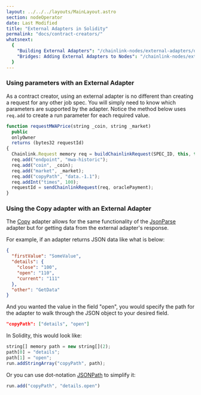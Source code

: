 ```yaml
---
layout: ../../../layouts/MainLayout.astro
section: nodeOperator
date: Last Modified
title: "External Adapters in Solidity"
permalink: "docs/contract-creators/"
whatsnext:
  {
    "Building External Adapters": "/chainlink-nodes/external-adapters/developers/",
    "Bridges: Adding External Adapters to Nodes": "/chainlink-nodes/external-adapters/node-operators/",
  }
---
```


### Using parameters with an External Adapter

As a contract creator, using an external adapter is no different than creating a request for any other job spec. You will simply need to know which parameters are supported by the adapter. Notice the method below uses `req.add` to create a run parameter for each required value.

```javascript
function requestMWAPrice(string _coin, string _market)
  public
  onlyOwner
  returns (bytes32 requestId)
{
  Chainlink.Request memory req = buildChainlinkRequest(SPEC_ID, this, this.fulfill.selector);
  req.add("endpoint", "mwa-historic");
  req.add("coin", _coin);
  req.add("market", _market);
  req.add("copyPath", "data.-1.1");
  req.addInt("times", 100);
  requestId = sendChainlinkRequest(req, oraclePayment);
}
```

### Using the Copy adapter with an External Adapter

The [Copy](/chainlink-nodes/oracle-jobs/v1/adapters/#copy) adapter allows for the same functionality of the [JsonParse](/chainlink-nodes/oracle-jobs/v1/adapters/#jsonparse) adapter but for getting data from the external adapter's response.

For example, if an adapter returns JSON data like what is below:

```json
{
  "firstValue": "SomeValue",
  "details": {
    "close": "100",
    "open": "110",
    "current": "111"
  },
  "other": "GetData"
}
```

And you wanted the value in the field "open", you would specify the path for the adapter to walk through the JSON object to your desired field.

```json
"copyPath": ["details", "open"]
```

In Solidity, this would look like:

```javascript
string[] memory path = new string[](2);
path[0] = "details";
path[1] = "open";
run.addStringArray("copyPath", path);
```

Or you can use dot-notation <a href="https://jsonpath.com/">JSONPath</a> to simplify it:

```javascript
run.add("copyPath", "details.open")
```
